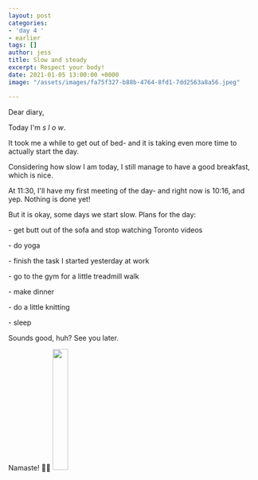 ```yaml
---
layout: post
categories:
- 'day 4 '
- earlier
tags: []
author: jess
title: Slow and steady
excerpt: Respect your body!
date: 2021-01-05 13:00:00 +0000
image: "/assets/images/fa75f327-b88b-4764-8fd1-7dd2563a8a56.jpeg"

---
```

Dear diary,

Today I'm _s l o w_.

It took me a while to get out of bed- and it is taking even more time to actually start the day.

Considering how slow I am today, I still manage to have a good breakfast, which is nice.

At 11:30, I'll have my first meeting of the day- and right now is 10:16, and yep. Nothing is done yet!

But it is okay, some days we start slow. Plans for the day:

\- get butt out of the sofa and stop watching Toronto videos

\- do yoga

\- finish the task I started yesterday at work

\- go to the gym for a little treadmill walk

\- make dinner

\- do a little knitting

\- sleep

Sounds good, huh? See you later.

Namaste! 🧘‍♀️ <img width="25%" height="25%" src="{{site.url}}{{site.baseurl}}/assets/images/jess-signature.gif">